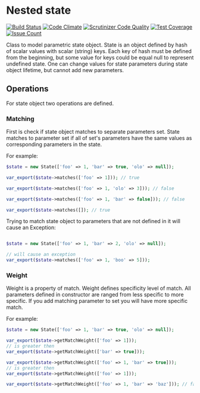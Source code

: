 # Nested state

[![Build Status](https://travis-ci.org/Carboneum/nested-state.svg?branch=master)](https://travis-ci.org/Carboneum/nested-state)
[![Code Climate](https://codeclimate.com/github/Carboneum/nested-state/badges/gpa.svg)](https://codeclimate.com/github/Carboneum/nested-state)
[![Scrutinizer Code Quality](https://scrutinizer-ci.com/g/Carboneum/nested-state/badges/quality-score.png?b=master)](https://scrutinizer-ci.com/g/Carboneum/nested-state/?branch=master)
[![Test Coverage](https://codeclimate.com/github/Carboneum/nested-state/badges/coverage.svg)](https://codeclimate.com/github/Carboneum/nested-state/coverage)
[![Issue Count](https://codeclimate.com/github/Carboneum/nested-state/badges/issue_count.svg)](https://codeclimate.com/github/Carboneum/nested-state)

Class to model parametric state object. State is an object defined by hash of scalar values with scalar (string) keys.
Each key of hash must be defined from the beginning, but some value for keys could be equal null to represent undefined
state. One can change values for state parameters during state object lifetime, but cannot add new parameters.

## Operations

For state object two operations are defined.

### Matching

First is check if state object matches to separate parameters set. State matches to parameter set if all of set's
parameters have the same values as corresponding parameters in the state.

For example:

```php
$state = new State(['foo' => 1, 'bar' => true, 'olo' => null]);

var_export($state->matches(['foo' => 1])); // true

var_export($state->matches(['foo' => 1, 'olo' => 3])); // false

var_export($state->matches(['foo' => 1, 'bar' => false])); // false

var_export($state->matches([]); // true

```

Trying to match state object to parameters that are not defined in it will cause an Exception:

```php

$state = new State(['foo' => 1, 'bar' => 2, 'olo' => null]);

// will cause an exception
var_export($state->matches(['foo' => 1, 'boo' => 5]));

```

### Weight

Weight is a property of match. Weight defines specificity level of match. All parameters defined in constructor
are ranged from less specific to more specific. If you add matching parameter to set you will have more specific match.

For example:

```php
$state = new State(['foo' => 1, 'bar' => true, 'olo' => null]);

var_export($state->getMatchWeight(['foo' => 1]));
// is greater then
var_export($state->getMatchWeight(['bar' => true]));

var_export($state->getMatchWeight(['foo' => 1, 'bar' => true]));
// is greater then
var_export($state->getMatchWeight(['foo' => 1]));

var_export($state->getMatchWeight(['foo' => 1, 'bar' => 'baz'])); // false

```


